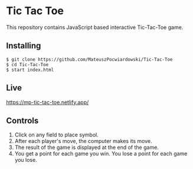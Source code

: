 # Tic Tac Toe
This repository contains JavaScript based interactive Tic-Tac-Toe game.

## Installing
```
$ git clone https://github.com/MateuszPocwiardowski/Tic-Tac-Toe
$ cd Tic-Tac-Toe
$ start index.html
```

## Live
https://mp-tic-tac-toe.netlify.app/

## Controls
1. Click on any field to place symbol.
2. After each player's move, the computer makes its move.
3. The result of the game is displayed at the end of the game.
4. You get a point for each game you win. You lose a point for each game you lose.